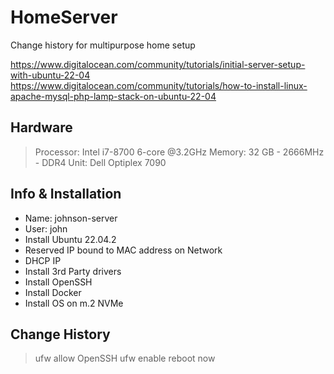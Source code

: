 # HomeServer
Change history for multipurpose home setup

https://www.digitalocean.com/community/tutorials/initial-server-setup-with-ubuntu-22-04
https://www.digitalocean.com/community/tutorials/how-to-install-linux-apache-mysql-php-lamp-stack-on-ubuntu-22-04

## Hardware
> Processor: Intel i7-8700 6-core @3.2GHz
> Memory: 32 GB - 2666MHz - DDR4
> Unit: Dell Optiplex 7090

## Info & Installation
* Name: johnson-server
* User: john
* Install Ubuntu 22.04.2
* Reserved IP bound to MAC address on Network
* DHCP IP
* Install 3rd Party drivers
* Install OpenSSH
* Install Docker
* Install OS on m.2 NVMe

## Change History
> ufw allow OpenSSH
> ufw enable
> reboot now
